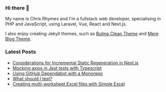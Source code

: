 ### Hi there 👋

My name is Chris Rhymes and I'm a fullstack web developer, specialising in PHP and JavaScript, using Laravel, Vue, React and Next.js.

I also enjoy creating Jekyll themes, such as [Bulma Clean Theme](https://github.com/chrisrhymes/bulma-clean-theme) and [Mere Blog Theme](https://github.com/chrisrhymes/mere-blog-theme). 

<!--
**chrisrhymes/chrisrhymes** is a ✨ _special_ ✨ repository because its `README.md` (this file) appears on your GitHub profile.

Here are some ideas to get you started:

- 🔭 I’m currently working on ...
- 🌱 I’m currently learning ...
- 👯 I’m looking to collaborate on ...
- 🤔 I’m looking for help with ...
- 💬 Ask me about ...
- 📫 How to reach me: ...
- 😄 Pronouns: ...
- ⚡ Fun fact: ...
-->

### Latest Posts

<!--START_SECTION:feed-->
* [Considerations for Incremental Static Regeneration in Next.js](https:&#x2F;&#x2F;www.csrhymes.com&#x2F;2022&#x2F;05&#x2F;18&#x2F;considerations-for-incremental-static-regeneration.html)
* [Mocking axios in Jest tests with Typescript](https:&#x2F;&#x2F;www.csrhymes.com&#x2F;2022&#x2F;03&#x2F;09&#x2F;mocking-axios-with-jest-and-typescript.html)
* [Using GitHub Dependabot with a Monorepo](https:&#x2F;&#x2F;www.csrhymes.com&#x2F;2022&#x2F;03&#x2F;03&#x2F;using-github-dependabot-with-a-monorepo.html)
* [What should I test?](https:&#x2F;&#x2F;www.csrhymes.com&#x2F;2021&#x2F;12&#x2F;18&#x2F;what-hould-i-test.html)
* [Creating multi-worksheet Excel files with Simple Excel](https:&#x2F;&#x2F;www.csrhymes.com&#x2F;2021&#x2F;10&#x2F;13&#x2F;create-multi-worksheet-excel-files-with-simple-excel.html)
<!--END_SECTION:feed-->